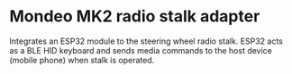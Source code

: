 # Mondeo MK2 radio stalk adapter

Integrates an ESP32 module to the steering wheel radio stalk. ESP32 acts as a BLE HID keyboard and sends media commands to the host device (mobile phone) when stalk is operated.

